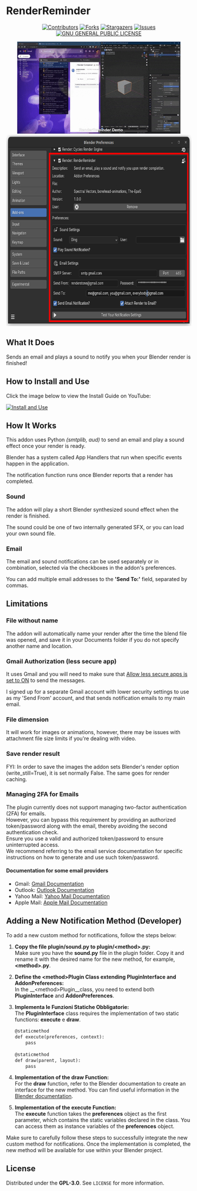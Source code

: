 # RenderReminder

<!-- Top Shield -->
<a name="readme-top"></a>

<center>

[![Contributors][contributors-shield]][contributors-url]
[![Forks][forks-shield]][forks-url]
[![Stargazers][stars-shield]][stars-url]
[![Issues][issues-shield]][issues-url]
[![GNU GENERAL PUBLIC LICENSE][license-shield]][license-url]
</center>

<!-- Presentation Images -->
<div align="center">
  <img width="444" height="250" src="./RRGIF.gif">
  <img width="660" height="520" src="./RRScreenshot.png">
</div>

<!-- About the project -->
## What It Does

Sends an email and plays a sound to notify you when your Blender render is finished!

## How to Install and Use

Click the image below to view the Install Guide on YouTube:

[![Install and Use](https://img.youtube.com/vi/U2bitCl0p8w/0.jpg)](https://youtu.be/U2bitCl0p8w)

## How It Works

This addon uses Python _(smtplib, aud)_ to send an email and play a sound effect once your render is ready.

Blender has a system called App Handlers that run when specific events happen in the application. 

The notification function runs once Blender reports that a render has completed.

### Sound

The addon will play a short Blender synthesized sound effect when the render is finished. 

The sound could be one of two internally generated SFX, or you can load your own sound file.

### Email

The email and sound notifications can be used separately or in combination, selected via the checkboxes in the addon's preferences.

You can add multiple email addresses to the __'Send To:'__ field, separated by commas.

## Limitations

### File without name

The addon will automatically name your render after the time the blend file was opened, and save it in your Documents folder if you do not specify another name and location.

### Gmail Authorization (less secure app)

It uses Gmail and you will need to make sure that [Allow less secure apps is set to ON](https://myaccount.google.com/lesssecureapps) to send the messages. 

I signed up for a separate Gmail account with lower security settings to use as my 'Send From' account, and that sends notification emails to my main email.

### File dimension

It will work for images or animations, however, there may be issues with attachment file size limits if you're dealing with video.

### Save render result

FYI: In order to save the images the addon sets Blender's render option (write_still=True), it is set normally False. The same goes for render caching.

### Managing 2FA for Emails

The plugin currently does not support managing two-factor authentication (2FA) for emails.\
However, you can bypass this requirement by providing an authorized token/password along with the email, thereby avoiding the second authentication check.\
Ensure you use a valid and authorized token/password to ensure uninterrupted access.\
We recommend referring to the email service documentation for specific instructions on how to generate and use such token/password.

#### Documentation for some email providers

- Gmail: [Gmail Documentation](https://support.google.com/accounts/answer/185833)
- Outlook: [Outlook Documentation](https://support.microsoft.com/en-us/account-billing/using-app-passwords-with-apps-that-don-t-support-two-step-verification-5896ed9b-4263-e681-128a-a6f2979a7944)
- Yahoo Mail: [Yahoo Mail Documentation](https://help.yahoo.com/kb/SLN15241.html)
- Apple Mail: [Apple Mail Documentation](https://support.apple.com/en-us/102654)

## Adding a New Notification Method (Developer)

To add a new custom method for notifications, follow the steps below:

1. __Copy the file plugin/sound.py to plugin/\<method>.py:__\
Make sure you have the __sound.py__ file in the plugin folder. Copy it and rename it with the desired name for the new method, for example, __\<method>.py__.

1. __Define the \<method>Plugin Class extending PluginInterface and AddonPreferences:__\
In the __\<method>Plugin__class, you need to extend both __PluginInterface__ and __AddonPreferences__.

1. __Implementa le Funzioni Statiche Obbligatorie:__\
The __PluginInterface__ class requires the implementation of two static functions: __execute__ e __draw__.

    ```python3
    @staticmethod
    def execute(preferences, context):
        pass

    @staticmethod
    def draw(parent, layout):
        pass
    ```

1. __Implementation of the draw Function:__\
For the __draw__ function, refer to the Blender documentation to create an interface for the new method. You can find useful information in the [Blender documentation](https://docs.blender.org/api/current/bpy.types.AddonPreferences.html).

1. __Implementation of the execute Function:__\
The __execute__ function takes the __preferences__ object as the first parameter, which contains the static variables declared in the class. You can access them as instance variables of the __preferences__ object.

Make sure to carefully follow these steps to successfully integrate the new custom method for notifications. Once the implementation is completed, the new method will be available for use within your Blender project.

<!-- LICENSE -->
## License

Distributed under the __GPL-3.0__. See `LICENSE` for more information.

<!-- MARKDOWN LINKS & IMAGES -->
<!-- https://www.markdownguide.org/basic-syntax/#reference-style-links -->
[contributors-shield]: https://img.shields.io/github/contributors/SpectralVectors/RenderReminder?style=for-the-badge
[contributors-url]: https://github.com/SpectralVectors/RenderReminder/graphs/contributors
[forks-shield]: https://img.shields.io/github/forks/SpectralVectors/RenderReminder?style=for-the-badge
[forks-url]: https://ithub.com/SpectralVectors/RenderReminder/network/members
[stars-shield]: https://img.shields.io/github/stars/SpectralVectors/RenderReminder?style=for-the-badge
[stars-url]: https://github.com/SpectralVectors/RenderReminder/stargazers
[issues-shield]: https://img.shields.io/github/issues/SpectralVectors/RenderReminder?style=for-the-badge
[issues-url]: https://github.com/SpectralVectors/RenderReminder/issues
[license-shield]: https://img.shields.io/github/license/SpectralVectors/RenderReminder?style=for-the-badge
[license-url]: https://github.com/SpectralVectors/RenderReminder/blob/main/LICENSE